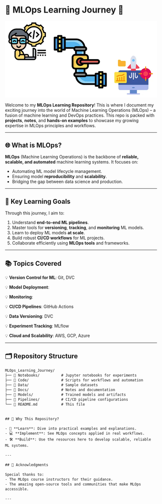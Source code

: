 # 🚀 MLOps Learning Journey 🌟

![MLOPs](./images/mlops.jpg)

Welcome to my **MLOps Learning Repository**! This is where I document my exciting journey into the world of Machine Learning Operations (MLOps) – a fusion of machine learning and DevOps practices. This repo is packed with **projects**, **notes**, and **hands-on examples** to showcase my growing expertise in MLOps principles and workflows.

---

## 🌐 What is MLOps?

**MLOps** (Machine Learning Operations) is the backbone of **reliable, scalable, and automated** machine learning systems. It focuses on:
- Automating ML model lifecycle management.
- Ensuring model **reproducibility** and **scalability**.
- Bridging the gap between data science and production.

---

## 🎯 Key Learning Goals

Through this journey, I aim to:
1. Understand **end-to-end ML pipelines**.
2. Master tools for **versioning**, **tracking**, and **monitoring** ML models.
3. Learn to deploy ML models **at scale**.
4. Build robust **CI/CD workflows** for ML projects.
5. Collaborate efficiently using **MLOps tools** and frameworks.

---

## 📚 Topics Covered

💡 **Version Control for ML**: Git, DVC  

💡 **Model Deployment**: 

💡 **Monitoring**: 

💡 **CI/CD Pipelines**: GitHub Actions

💡 **Data Versioning**: DVC

💡 **Experiment Tracking**: MLflow  

💡 **Cloud and Scalability**: AWS, GCP, Azure  

---

## 🗂️ Repository Structure

```plaintext
MLOps_Learning_Journey/
├── 📂 Notebooks/          # Jupyter notebooks for experiments
├── 📂 Code/               # Scripts for workflows and automation
├── 📂 Data/               # Sample datasets
├── 📂 Docs/               # Notes and documentation
├── 📂 Models/             # Trained models and artifacts
├── 📂 Pipelines/          # CI/CD pipeline configurations
└── 📄 README.md           # This file


## 🌟 Why This Repository?

- 📖 **Learn**: Dive into practical examples and explanations.  
- 💻 **Implement**: See MLOps concepts applied in real workflows.  
- 🛠️ **Build**: Use the resources here to develop scalable, reliable ML systems.  

---

## 🤝 Acknowledgments

Special thanks to:
- The MLOps course instructors for their guidance.  
- The amazing open-source tools and communities that make MLOps accessible.

---
